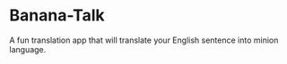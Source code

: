# Banana-Talk
A fun translation app that will translate your English sentence into minion language.
